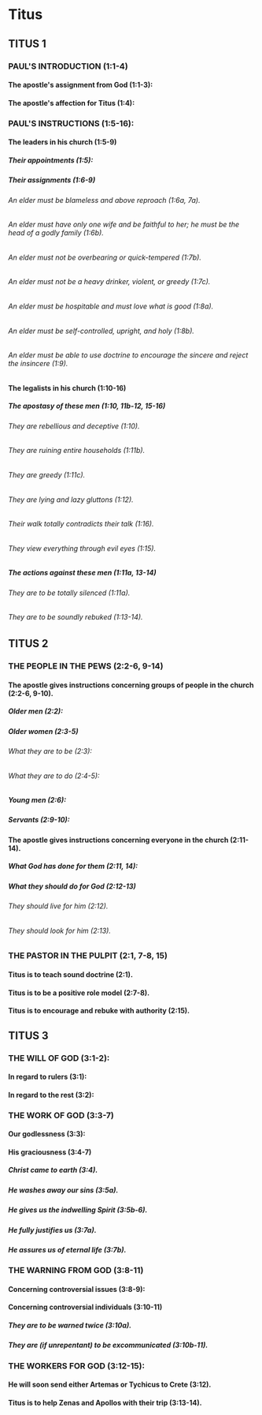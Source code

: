 ---
---
# Titus
## TITUS 1
### PAUL\'S INTRODUCTION (1:1-4) 
####  The apostle\'s assignment from God (1:1-3): 
####  The apostle\'s affection for Titus (1:4): 
### PAUL\'S INSTRUCTIONS (1:5-16): 
####  The leaders in his church (1:5-9) 
#####  Their appointments (1:5): 
#####  Their assignments (1:6-9) 
######  An elder must be blameless and above reproach (1:6a, 7a). 
######  An elder must have only one wife and be faithful to her; he must be the head of a godly family (1:6b). 
######  An elder must not be overbearing or quick-tempered (1:7b). 
######  An elder must not be a heavy drinker, violent, or greedy (1:7c). 
######  An elder must be hospitable and must love what is good (1:8a). 
######  An elder must be self-controlled, upright, and holy (1:8b). 
######  An elder must be able to use doctrine to encourage the sincere and reject the insincere (1:9). 
####  The legalists in his church (1:10-16) 
#####  The apostasy of these men (1:10, 11b-12, 15-16) 
######  They are rebellious and deceptive (1:10). 
######  They are ruining entire households (1:11b). 
######  They are greedy (1:11c). 
######  They are lying and lazy gluttons (1:12). 
######  Their walk totally contradicts their talk (1:16). 
######  They view everything through evil eyes (1:15). 
#####  The actions against these men (1:11a, 13-14) 
######  They are to be totally silenced (1:11a). 
######  They are to be soundly rebuked (1:13-14). 
## TITUS 2
### THE PEOPLE IN THE PEWS (2:2-6, 9-14) 
####  The apostle gives instructions concerning groups of people in the church (2:2-6, 9-10). 
#####  Older men (2:2): 
#####  Older women (2:3-5) 
######  What they are to be (2:3): 
######  What they are to do (2:4-5): 
#####  Young men (2:6): 
#####  Servants (2:9-10): 
####  The apostle gives instructions concerning everyone in the church (2:11-14). 
#####  What God has done for them (2:11, 14): 
#####  What they should do for God (2:12-13) 
######  They should live for him (2:12). 
######  They should look for him (2:13). 
### THE PASTOR IN THE PULPIT (2:1, 7-8, 15) 
####  Titus is to teach sound doctrine (2:1). 
####  Titus is to be a positive role model (2:7-8). 
####  Titus is to encourage and rebuke with authority (2:15). 
## TITUS 3
### THE WILL OF GOD (3:1-2): 
####  In regard to rulers (3:1): 
####  In regard to the rest (3:2): 
### THE WORK OF GOD (3:3-7) 
####  Our godlessness (3:3): 
####  His graciousness (3:4-7) 
#####  Christ came to earth (3:4). 
#####  He washes away our sins (3:5a). 
#####  He gives us the indwelling Spirit (3:5b-6). 
#####  He fully justifies us (3:7a). 
#####  He assures us of eternal life (3:7b). 
### THE WARNING FROM GOD (3:8-11) 
####  Concerning controversial issues (3:8-9): 
####  Concerning controversial individuals (3:10-11) 
#####  They are to be warned twice (3:10a). 
#####  They are (if unrepentant) to be excommunicated (3:10b-11). 
### THE WORKERS FOR GOD (3:12-15): 
####  He will soon send either Artemas or Tychicus to Crete (3:12). 
####  Titus is to help Zenas and Apollos with their trip (3:13-14). 

